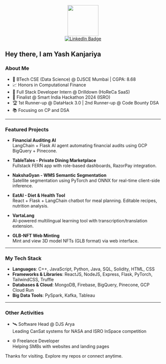 <div id="header" align="center">
  <img src="https://media.giphy.com/media/v1.Y2lkPTc5MGI3NjExYnA5OGNqZTI2YjJpM3lrZTVmYXk4NGJyYjhudHkweDg4aHBkYm10bSZlcD12MV9pbnRlcm5hbF9naWZfYnlfaWQmY3Q9cw/7EMuTfl61WDzFwar6G/giphy.gif" width="100"/>
</div>
<div id="badges" align="center">
  <a href="https://www.linkedin.com/in/yashkanjariyaa69/">
    <img src="https://img.shields.io/badge/LinkedIn-blue?style=for-the-badge&logo=linkedin&logoColor=white" alt="LinkedIn Badge"/>
  </a>
</div>

## Hey there, I am Yash Kanjariya

### About Me

- 🧠 BTech CSE (Data Science) @ DJSCE Mumbai | CGPA: 8.68
- 📈 Honors in Computational Finance
- 🔭 Full Stack Developer Intern @ Drilldown (HoReCa SaaS)
- 🚀 Finalist @ Smart India Hackathon 2024 (ISRO)
- 🏆 1st Runner-up @ DataHack 3.0 | 2nd Runner-up @ Code Bounty DSA
- 📚 Focusing on CP and DSA

---

### Featured Projects

- **Financial Auditing AI**  
  LangChain + Flask AI agent automating financial audits using GCP BigQuery + Pinecone.
  
- **TableTales - Private Dining Marketplace**  
  Fullstack FERN app with role-based dashboards, RazorPay integration.

- **NakshaGyan - WMS Semantic Segmentation**  
  Satellite segmentation using PyTorch and ONNX for real-time client-side inference.

- **EatAI - Diet & Health Tool**  
  React + Flask + LangChain chatbot for meal planning. Editable recipes, nutrition analysis.

- **VartaLang**  
  AI-powered multilingual learning tool with transcription/translation extension.

- **GLB-NFT Web Minting**  
  Mint and view 3D model NFTs (GLB format) via web interface.

---

### My Tech Stack

- **Languages**: C++, JavaScript, Python, Java, SQL, Solidity, HTML, CSS  
- **Frameworks & Libraries**: ReactJS, NodeJS, Express, Flask, PyTorch, TailwindCSS, Truffle  
- **Databases & Cloud**: MongoDB, Firebase, BigQuery, Pinecone, GCP Cloud Run  
- **Big Data Tools**: PySpark, Kafka, Tableau

---

### Other Activities

- 🛰️ Software Head @ DJS Arya  
  Leading CanSat systems for NASA and ISRO InSpace competition

- 🌐 Freelance Developer  
  Helping SMBs with websites and landing pages

Thanks for visiting. Explore my repos or connect anytime.
